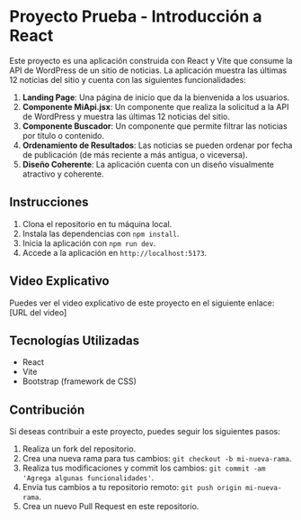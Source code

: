# Proyecto Prueba - Introducción a React

Este proyecto es una aplicación construida con React y Vite que consume la API de WordPress de un sitio de noticias. La aplicación muestra las últimas 12 noticias del sitio y cuenta con las siguientes funcionalidades:

1. **Landing Page**: Una página de inicio que da la bienvenida a los usuarios.
2. **Componente MiApi.jsx**: Un componente que realiza la solicitud a la API de WordPress y muestra las últimas 12 noticias del sitio.
3. **Componente Buscador**: Un componente que permite filtrar las noticias por título o contenido.
4. **Ordenamiento de Resultados**: Las noticias se pueden ordenar por fecha de publicación (de más reciente a más antigua, o viceversa).
5. **Diseño Coherente**: La aplicación cuenta con un diseño visualmente atractivo y coherente.

## Instrucciones

1. Clona el repositorio en tu máquina local.
2. Instala las dependencias con `npm install`.
3. Inicia la aplicación con `npm run dev`.
4. Accede a la aplicación en `http://localhost:5173`.

## Video Explicativo

Puedes ver el video explicativo de este proyecto en el siguiente enlace: [URL del video]

## Tecnologías Utilizadas

- React
- Vite
- Bootstrap (framework de CSS)

## Contribución

Si deseas contribuir a este proyecto, puedes seguir los siguientes pasos:

1. Realiza un fork del repositorio.
2. Crea una nueva rama para tus cambios: `git checkout -b mi-nueva-rama`.
3. Realiza tus modificaciones y commit los cambios: `git commit -am 'Agrega algunas funcionalidades'`.
4. Envía tus cambios a tu repositorio remoto: `git push origin mi-nueva-rama`.
5. Crea un nuevo Pull Request en este repositorio.